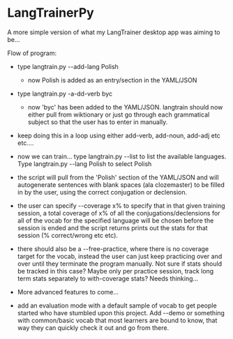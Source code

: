 # LangTrainerPy
A more simple version of what my LangTrainer desktop app was aiming to be...

Flow of program:
- type langtrain.py --add-lang Polish
   - now Polish is added as an entry/section in the YAML/JSON
- type langtrain.py -a-dd-verb byc
  - now 'byc' has been added to the YAML/JSON. langtrain should now either pull from wiktionary or just go through each grammatical subject so that the user has to enter in manually.
- keep doing this in a loop using either add-verb, add-noun, add-adj etc etc....
- now we can train... type langtrain.py --list to list the available languages. Type langtrain.py --lang Polish to select Polish
- the script will pull from the 'Polish' section of the YAML/JSON and will autogenerate sentences with blank spaces (ala clozemaster) to be filled in by the user, using the correct conjugation or declension.
- the user can specify --coverage x% to specify that in that given training session, a total coverage of x% of all the conjugations/declensions for all of the vocab for the specified language will be chosen before the session is ended and the script returns prints out the stats for that session (% correct/wrong etc etc).
- there should also be a --free-practice, where there is no coverage target for the vocab, instead the user can just keep practicing over and over until they terminate the program manually. Not sure if stats should be tracked in this case? Maybe only per practice session, track long term stats separately to with-coverage stats? Needs thinking...
- More advanced features to come...

- add an evaluation mode with a default sample of vocab to get people started who have stumbled upon this project. Add --demo or something with common/basic vocab that most learners are bound to know, that way they can quickly check it out and go from there.
